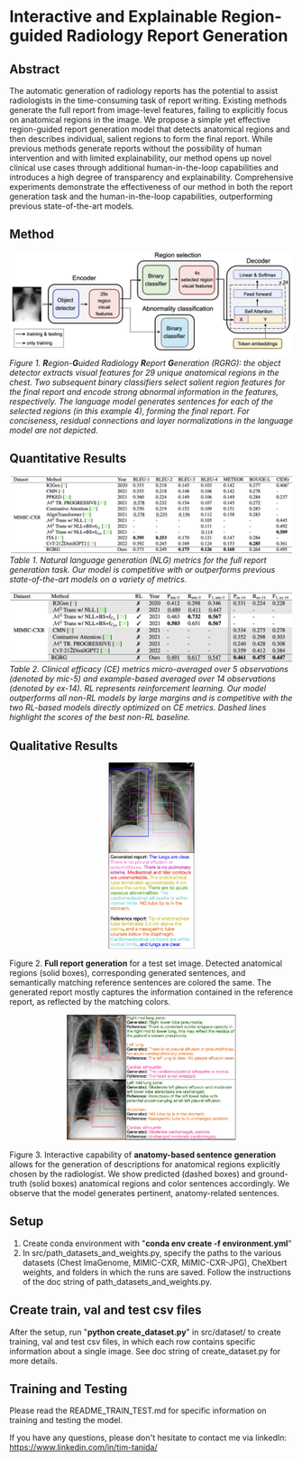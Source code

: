 # Interactive and Explainable Region-guided Radiology Report Generation

## Abstract

The automatic generation of radiology reports has the potential to assist radiologists in the time-consuming task of report writing. Existing methods generate the full report from image-level features, failing to explicitly focus on anatomical regions in the image. We propose a simple yet effective region-guided report generation model that detects anatomical regions and then describes individual, salient regions to form the final report. While previous methods generate reports without the possibility of human intervention and with limited explainability, our method opens up novel clinical use cases through additional human-in-the-loop capabilities and introduces a high degree of transparency and explainability. Comprehensive experiments demonstrate the effectiveness of our method in both the report generation task and the human-in-the-loop capabilities, outperforming previous state-of-the-art models.

## Method

![image info](./figures_repo/method.png) *Figure 1. **R**egion-**G**uided Radiology **R**eport **G**eneration (RGRG): the object detector extracts visual features for 29 unique anatomical regions in the chest. Two subsequent binary classifiers select salient region features for the final report and encode strong abnormal information in the features, respectively. The language model generates sentences for each of the selected regions (in this example 4), forming the final report. For conciseness, residual connections and layer normalizations in the language model are not depicted.*

## Quantitative Results

![image info](./figures_repo/nlg_metrics_table.png) *Table 1. Natural language generation (NLG) metrics for the full report generation task. Our model is competitive with or outperforms previous state-of-the-art models on a variety of metrics.*

![image info](./figures_repo/clinical_efficacy_metrics_table.png) *Table 2. Clinical efficacy (CE) metrics micro-averaged over 5 observations (denoted by mic-5) and example-based averaged over 14 observations (denoted by ex-14). RL represents reinforcement learning. Our model outperforms all non-RL models by large margins and is competitive with the two RL-based models directly optimized on CE metrics. Dashed lines highlight the scores of the best non-RL baseline.*

## Qualitative Results

<p align="center">
  <img src="figures_repo/full_report_generation.png" alt="Full report generation" width="30%">
</p>
<p align="left">Figure 2. <b>Full report generation</b> for a test set image. Detected anatomical regions (solid boxes), corresponding generated sentences, and semantically matching reference sentences are colored the same. The generated report mostly captures the information contained in the reference report, as reflected by the matching colors.</p>

<p align="center">
  <img src="figures_repo/anatomy_based_sentence_generation.png" alt="Anatomy-based generation" width="60%">
</p>
<p align="left">Figure 3. Interactive capability of <b>anatomy-based sentence generation</b> allows for the generation of descriptions for anatomical regions explicitly chosen by the radiologist. We show predicted (dashed boxes) and ground-truth (solid boxes) anatomical regions and color sentences accordingly. We observe that the model generates pertinent, anatomy-related sentences.</p>

## Setup

1. Create conda environment with "**conda env create -f environment.yml**"
2. In src/path_datasets_and_weights.py, specify the paths to the various datasets (Chest ImaGenome, MIMIC-CXR, MIMIC-CXR-JPG), CheXbert weights, and folders in which the runs are saved. Follow the instructions of the doc string of path_datasets_and_weights.py.

## Create train, val and test csv files

After the setup, run "**python create_dataset.py**" in src/dataset/ to create training, val and test csv files, in which each row contains specific information about a single image. See doc string of create_dataset.py for more details.

## Training and Testing

Please read the README_TRAIN_TEST.md for specific information on training and testing the model.

If you have any questions, please don't hesitate to contact me via linkedIn: https://www.linkedin.com/in/tim-tanida/

